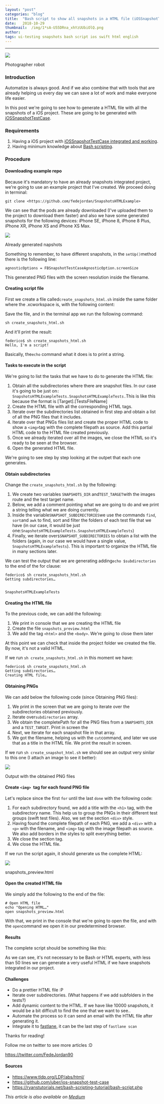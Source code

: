 ```yaml
---
layout:	"post"
categories:	"blog"
title:	"Bash script to show all snapshots in a HTML file (iOSSnapshotTestCase + Bash + HTML/CSS)"
date:	2018-10-29
thumbnail:	/img/1*sA-U55DRna_xhYzUUbiOlQ.png
author:	
tags: ui-testing snapshots bash script ios swift html english
---
```


* * *

![](/img/1*sA-U55DRna_xhYzUUbiOlQ.png)

Photographer robot

### Introduction

Automatize is always good. And if we also combine that with tools that are
already helping us every day we can save a lot of work and make everyone life
easier.

In this post we're going to see how to generate a HTML file with all the
snapshots of a iOS project. These are going to be generated with
[iOSSnapshotTestCase](https://github.com/uber/ios-snapshot-test-case).

### Requirements

  1. Having a iOS project with [iOSSnapshotTestCase integrated and working](https://medium.com/@federicojordn/how-to-do-ui-testing-in-ios-with-fbsnapshottestcase-caea27e3d5f4).
  2. Having minimum knowledge about [Bash scripting](https://ryanstutorials.net/bash-scripting-tutorial/bash-script.php).

### Procedure

#### Downloading example repo

Because it's mandatory to have an already snapshots integrated project, we're
going to use an example project that I've created. We proceed doing in
terminal:

`git clone <https://github.com/fedejordan/SnapshotsHTMLExample>`

We can see that the pods are already downloaded (I've uploaded them to the
project to download them faster) and also we have some generated snapshots for
the following devices: iPhone SE, iPhone 8, iPhone 8 Plus, iPhone XR, iPhone
XS and iPhone XS Max.

![](/img/1*GWhstAjtcGeqwG_jM2_iwA.png)

Already generated napshots

Something to remember, to have different snapshots, in the `setUp()`method
there is the following line:

`agnosticOptions = FBSnapshotTestCaseAgnosticOption.screenSize`

This generated PNG files with the screen resolution inside the filename.

#### Creating script file

First we create a file called`create_snapshots_html.sh` inside the same folder
where the .xcworkspace is, with the following content:

<script src="https://gist.github.com/fedejordan/537a3a072fbd47c07a2b5d8ae0397c28.js"></script>
Save the file, and in the terminal app we run the following command:

`sh create_snapshots_html.sh`

And it'll print the result:

    
    
    federico$ sh create_snapshots_html.sh   
    Hello, I'm a script!

Basically, the`echo` command what it does is to print a string.

#### Tasks to execute in the script

We're going to list the tasks that we have to do to generate the HTML file:

  1. Obtain all the subdirectories where there are snapshot files. In our case it's going to be just on`: SnapshotsHTMLExampleTests.SnapshotsHTMLExampleTests.`This is like this because the format is [Target].[TestsFileName]
  2. Create the HTML file with all the corresponding HTML tags.
  3. Iterate over the subdirectories list obtained in first step and obtain a list of all the PNG files that it includes.
  4. Iterate over that PNGs files list and create the proper HTML code to show a `<img>`tag with the complete filepath as source. Add this partial HTML code to the HTML file created previously.
  5. Once we already iterated over all the images, we close the HTML so it's ready to be seen at the browser.
  6. Open the generated HTML file.

We're going to see step by step looking at the outpet that each one generates.

#### Obtain subdirectories

Change the `create_snapshots_html.sh` by the following:

<script src="https://gist.github.com/fedejordan/d0bf094d3630884729568410aa5f79cc.js"></script>
  1. We create two variables `SNAPSHOTS_DIR` and`TEST_TARGET`with the images route and the test target name.
  2. Below, we add a comment pointing what we are going to do and we print a string telling what we are doing currently.
  3. Inside the variable`SNAPSHOT_SUBDIRECTORIES`we use the commands `find`, `sort`and `awk` to find, sort and filter the folders of each test file that we have (in our case, it would be just one:`SnapshotsHTMLExampleTests.SnapshotsHTMLExampleTests`)
  4. Finally, we iterate over`$SNAPSHOT_SUBDIRECTORIES` to obtain a list with the folders (again, in our case we would have a single value, `SnapshotsHTMLExampleTests`). This is important to organize the HTML file in many sections later.

We can test the output that we are generating adding`echo $subdirectories` to
the end of the for clause:

    
    
    federico$ sh create_snapshots_html.sh   
    Getting subdirectories…
    
    
    SnapshotsHTMLExampleTests

#### Creating the HTML file

To the previous code, we can add the following:

<script src="https://gist.github.com/fedejordan/b97604a0a5e6473a0a93b395f2c74c2a.js"></script>
  1. We print in console that we are creating the HTML file
  2. Create the file `snapshots_preview.html`
  3. We add the tag `<html>` and the `<body>`. We're going to close them later

At this point we can check that inside the project folder we created the file.
By now, it's not a valid HTML.

If we run `sh create_snapshots_html.sh` in this moment we have:

    
    
    federico$ sh create_snapshots_html.sh   
    Getting subdirectories…  
    Creating HTML file…

#### Obtaining PNGs

We can add below the following code (since Obtaining PNG files):

<script src="https://gist.github.com/fedejordan/94945d3e88fcb0ff7300c136c019861b.js"></script>
  1. We print in the screen that we are going to iterate over the subdirectories obtained previously.
  2. Iterate over`subdirectories` array.
  3. We obtain the completePath for all the PNG files from a `SNAPSHOTS_DIR` and a `TEST_TARGET`. Print in screen the
  4. Next, we iterate for each snapshot file in that array.
  5. We got the filename, helping us with the `cut`command, and later we use that as a title in the HTML file. We print the result in screen.

If we run `sh create_snapshot_html.sh` we should see an output very sinilar to
this one (I attach an image to see it better):

![](/img/1*cl0Ev1UzW0cGItqImpB-pw.png)

Output with the obtained PNG files

#### Create `<img> `tag for each found PNG file

Let's replace since the first `for` until the last `done` with the following
code:

<script src="https://gist.github.com/fedejordan/bc1b1b21f79b51588b64dd481ffe0c0d.js"></script>
  1. For each subdirectory found, we add a title with the `<h1>` tag, with the subdirectory name. This help us to group the PNGs in their different test groups (swift test files). Also, we set the section `<div>` style.
  2. Having found the complete filepath of each PNG, we add a `<div>` with a `<p>` with the filename, and `<img>` tag with the image filepath as source. We also add borders in the styles to split everything better.
  3. We close the section tag.
  4. We close the HTML file.

If we run the script again, it should generate us the complete HTML:

![](/img/1*5zXzGDJ91ufuSKHJS6UF7A.png)

snapshots_preview.html

#### Open the created HTML file

We simply add the following to the end of the file:

    
    
    # Open HTML file  
    echo "Opening HTML…"  
    open snapshots_preview.html

With that, we print in the console that we're going to open the file, and with
the `open`command we open it in our predetermined browser.

#### Results

The complete script should be something like this:

<script src="https://gist.github.com/fedejordan/edf9c767f3beb43929ec7293ac16afcc.js"></script>
As we can see, it's not necessary to be Bash or HTML experts, with less than
50 lines we can generate a very useful HTML if we have snapshots integrated in
our project.

#### Challenges

  * Do a prettier HTML file :P
  * Iterate over subdirectories. (What happens if we add subfolders in the tests?)
  * Add dynamic content to the HTML. If we have like 10000 snapshots, it would be a bit difficult to find the one that we want to see..
  * Automate the process so it can send an email with the HTML file after generating it.
  * Integrate it to [fastlane](https://fastlane.tools/), it can be the last step of `fastlane scan`

Thanks for reading!

Follow me on twitter to see more articles :D

<https://twitter.com/FedeJordan90>

#### Sources

  * <https://www.tldp.org/LDP/abs/html/>
  * <https://github.com/uber/ios-snapshot-test-case>
  * <https://ryanstutorials.net/bash-scripting-tutorial/bash-script.php>

*This article is also available on [Medium](https://medium.com/@federicojordn/bash-script-to-show-all-snapshots-in-a-html-file-iossnapshottestcase-bash-html-css-2b2fb40934fb)*